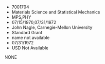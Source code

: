 * 7001794
* Materials Science and Statistical Mechanics
* MPS,PHY
* 07/15/1970,07/31/1972
* John Nagle, Carnegie-Mellon University
* Standard Grant
*   name not available
* 07/31/1972
* USD Not Available

NONE
